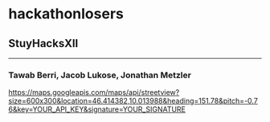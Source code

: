 # hackathonlosers
## StuyHacksXII
---
### Tawab Berri, Jacob Lukose, Jonathan Metzler


https://maps.googleapis.com/maps/api/streetview?size=600x300&location=46.414382,10.013988&heading=151.78&pitch=-0.76&key=YOUR_API_KEY&signature=YOUR_SIGNATURE
